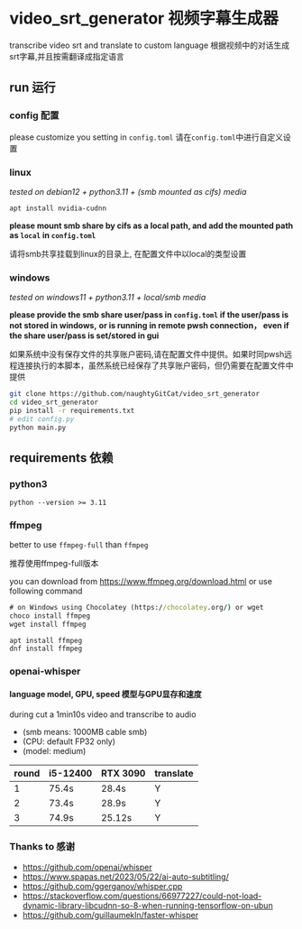 # video_srt_generator 视频字幕生成器
transcribe video srt and translate to custom language 
根据视频中的对话生成srt字幕,并且按需翻译成指定语言

## run 运行

### config 配置
please customize you setting in `config.toml`
请在`config.toml`中进行自定义设置

### linux
*tested on debian12 + python3.11 + (smb mounted as cifs) media*
```sh
apt install nvidia-cudnn
```
**please mount smb share by cifs as a local path, and add the mounted path as `local` in `config.toml`**

请将smb共享挂载到linux的目录上, 在配置文件中以local的类型设置

### windows
*tested on windows11 + python3.11 + local/smb media*

**please provide the smb share user/pass in `config.toml` if the user/pass is not stored in windows,**
**or  is running in remote pwsh connection， even if the share user/pass is set/stored in gui**

如果系统中没有保存文件的共享账户密码,请在配置文件中提供。如果时同pwsh远程连接执行的本脚本，虽然系统已经保存了共享账户密码，但仍需要在配置文件中提供

```bash
git clone https://github.com/naughtyGitCat/video_srt_generator
cd video_srt_generator
pip install -r requirements.txt 
# edit config.py
python main.py
```

## requirements 依赖

### python3
```
python --version >= 3.11
```

### ffmpeg
better to use `ffmpeg-full` than `ffmpeg`

推荐使用ffmpeg-full版本

you can download from https://www.ffmpeg.org/download.html
or use following command
```bat
# on Windows using Chocolatey (https://chocolatey.org/) or wget
choco install ffmpeg
wget install ffmpeg
```

```shell
apt install ffmpeg
dnf install ffmpeg
```

### openai-whisper
#### language model, GPU, speed 模型与GPU显存和速度

during cut a 1min10s video and transcribe to audio
* (smb means: 1000MB cable smb)
* (CPU: default FP32 only)
* (model: medium)

|round| i5-12400 | RTX 3090 | translate |
| --  |----------|----------|-----------|
|1| 75.4s    | 28.4s    | Y         |
|2| 73.4s    | 28.9s    | Y         |
|3| 74.9s    | 25.12s   | Y         |




### Thanks to 感谢
* https://github.com/openai/whisper
* https://www.spapas.net/2023/05/22/ai-auto-subtitling/
* https://github.com/ggerganov/whisper.cpp
* https://stackoverflow.com/questions/66977227/could-not-load-dynamic-library-libcudnn-so-8-when-running-tensorflow-on-ubun
* https://github.com/guillaumekln/faster-whisper
